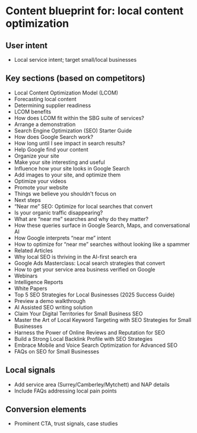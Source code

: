 # Content blueprint for: local content optimization

## User intent
- Local service intent; target small/local businesses

## Key sections (based on competitors)
- Local Content Optimization Model (LCOM)
- Forecasting local content
- Determining supplier readiness
- LCOM benefits
- How does LCOM fit within the SBG suite of services?
- Arrange a demonstration
- Search Engine Optimization (SEO) Starter Guide
- How does Google Search work?
- How long until I see impact in search results?
- Help Google find your content
- Organize your site
- Make your site interesting and useful
- Influence how your site looks in Google Search
- Add images to your site, and optimize them
- Optimize your videos
- Promote your website
- Things we believe you shouldn't focus on
- Next steps
- “Near me” SEO: Optimize for local searches that convert
- Is your organic traffic disappearing?
- What are “near me” searches and why do they matter?
- How these queries surface in Google Search, Maps, and conversational AI
- How Google interprets “near me” intent
- How to optimize for “near me” searches without looking like a spammer
- Related Articles
- Why local SEO is thriving in the AI-first search era
- Google Ads Masterclass: Local search strategies that convert
- How to get your service area business verified on Google
- Webinars
- Intelligence Reports
- White Papers
- Top 5 SEO Strategies for Local Businesses (2025 Success Guide)
- Preview a demo walkthrough
- AI Assisted SEO writing solution
- Claim Your Digital Territories for Small Business SEO
- Master the Art of Local Keyword Targeting with SEO Strategies for Small Businesses
- Harness the Power of Online Reviews and Reputation for SEO
- Build a Strong Local Backlink Profile with SEO Strategies
- Embrace Mobile and Voice Search Optimization for Advanced SEO
- FAQs on SEO for Small Businesses

## Local signals
- Add service area (Surrey/Camberley/Mytchett) and NAP details
- Include FAQs addressing local pain points

## Conversion elements
- Prominent CTA, trust signals, case studies